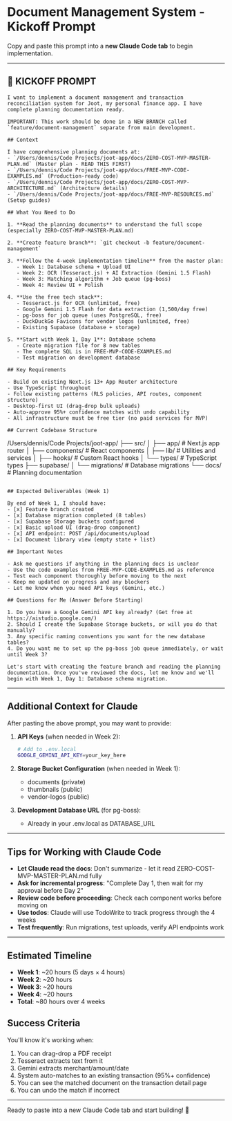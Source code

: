 # Document Management System - Kickoff Prompt

Copy and paste this prompt into a **new Claude Code tab** to begin implementation.

---

## 🚀 KICKOFF PROMPT

```
I want to implement a document management and transaction reconciliation system for Joot, my personal finance app. I have complete planning documentation ready.

IMPORTANT: This work should be done in a NEW BRANCH called `feature/document-management` separate from main development.

## Context

I have comprehensive planning documents at:
- `/Users/dennis/Code Projects/joot-app/docs/ZERO-COST-MVP-MASTER-PLAN.md` (Master plan - READ THIS FIRST)
- `/Users/dennis/Code Projects/joot-app/docs/FREE-MVP-CODE-EXAMPLES.md` (Production-ready code)
- `/Users/dennis/Code Projects/joot-app/docs/ZERO-COST-MVP-ARCHITECTURE.md` (Architecture details)
- `/Users/dennis/Code Projects/joot-app/docs/FREE-MVP-RESOURCES.md` (Setup guides)

## What You Need to Do

1. **Read the planning documents** to understand the full scope (especially ZERO-COST-MVP-MASTER-PLAN.md)

2. **Create feature branch**: `git checkout -b feature/document-management`

3. **Follow the 4-week implementation timeline** from the master plan:
   - Week 1: Database schema + Upload UI
   - Week 2: OCR (Tesseract.js) + AI Extraction (Gemini 1.5 Flash)
   - Week 3: Matching algorithm + Job queue (pg-boss)
   - Week 4: Review UI + Polish

4. **Use the free tech stack**:
   - Tesseract.js for OCR (unlimited, free)
   - Google Gemini 1.5 Flash for data extraction (1,500/day free)
   - pg-boss for job queue (uses PostgreSQL, free)
   - DuckDuckGo Favicons for vendor logos (unlimited, free)
   - Existing Supabase (database + storage)

5. **Start with Week 1, Day 1**: Database schema
   - Create migration file for 8 new tables
   - The complete SQL is in FREE-MVP-CODE-EXAMPLES.md
   - Test migration on development database

## Key Requirements

- Build on existing Next.js 13+ App Router architecture
- Use TypeScript throughout
- Follow existing patterns (RLS policies, API routes, component structure)
- Desktop-first UI (drag-drop bulk uploads)
- Auto-approve 95%+ confidence matches with undo capability
- All infrastructure must be free tier (no paid services for MVP)

## Current Codebase Structure

```
/Users/dennis/Code Projects/joot-app/
├── src/
│   ├── app/              # Next.js app router
│   ├── components/       # React components
│   ├── lib/             # Utilities and services
│   ├── hooks/           # Custom React hooks
│   └── types/           # TypeScript types
├── supabase/
│   └── migrations/      # Database migrations
└── docs/                # Planning documentation
```

## Expected Deliverables (Week 1)

By end of Week 1, I should have:
- [x] Feature branch created
- [x] Database migration completed (8 tables)
- [x] Supabase Storage buckets configured
- [x] Basic upload UI (drag-drop component)
- [x] API endpoint: POST /api/documents/upload
- [x] Document library view (empty state + list)

## Important Notes

- Ask me questions if anything in the planning docs is unclear
- Use the code examples from FREE-MVP-CODE-EXAMPLES.md as reference
- Test each component thoroughly before moving to the next
- Keep me updated on progress and any blockers
- Let me know when you need API keys (Gemini, etc.)

## Questions for Me (Answer Before Starting)

1. Do you have a Google Gemini API key already? (Get free at https://aistudio.google.com/)
2. Should I create the Supabase Storage buckets, or will you do that manually?
3. Any specific naming conventions you want for the new database tables?
4. Do you want me to set up the pg-boss job queue immediately, or wait until Week 3?

Let's start with creating the feature branch and reading the planning documentation. Once you've reviewed the docs, let me know and we'll begin with Week 1, Day 1: Database schema migration.
```

---

## Additional Context for Claude

After pasting the above prompt, you may want to provide:

1. **API Keys** (when needed in Week 2):
   ```bash
   # Add to .env.local
   GOOGLE_GEMINI_API_KEY=your_key_here
   ```

2. **Storage Bucket Configuration** (when needed in Week 1):
   - documents (private)
   - thumbnails (public)
   - vendor-logos (public)

3. **Development Database URL** (for pg-boss):
   - Already in your .env.local as DATABASE_URL

---

## Tips for Working with Claude Code

- **Let Claude read the docs**: Don't summarize - let it read ZERO-COST-MVP-MASTER-PLAN.md fully
- **Ask for incremental progress**: "Complete Day 1, then wait for my approval before Day 2"
- **Review code before proceeding**: Check each component works before moving on
- **Use todos**: Claude will use TodoWrite to track progress through the 4 weeks
- **Test frequently**: Run migrations, test uploads, verify API endpoints work

---

## Estimated Timeline

- **Week 1**: ~20 hours (5 days × 4 hours)
- **Week 2**: ~20 hours
- **Week 3**: ~20 hours
- **Week 4**: ~20 hours
- **Total**: ~80 hours over 4 weeks

## Success Criteria

You'll know it's working when:
1. You can drag-drop a PDF receipt
2. Tesseract extracts text from it
3. Gemini extracts merchant/amount/date
4. System auto-matches to an existing transaction (95%+ confidence)
5. You can see the matched document on the transaction detail page
6. You can undo the match if incorrect

---

Ready to paste into a new Claude Code tab and start building! 🚀
